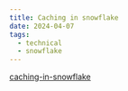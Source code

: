 ```yaml
---
title: Caching in snowflake
date: 2024-04-07
tags:
  - technical
  - snowflake
---  
```


[caching-in-snowflake](https://thinketl.com/caching-in-snowflake/)
